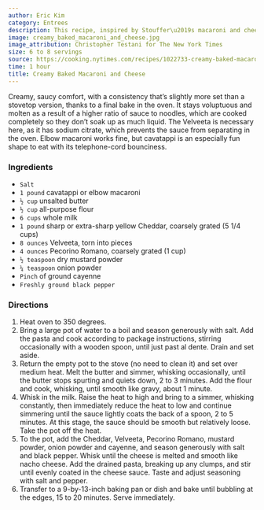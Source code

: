 ```yaml
---
author: Eric Kim
category: Entrees
description: This recipe, inspired by Stouffer\u2019s macaroni and cheese, delivers the best of all worlds.
image: creamy_baked_macaroni_and_cheese.jpg
image_attribution: Christopher Testani for The New York Times
size: 6 to 8 servings
source: https://cooking.nytimes.com/recipes/1022733-creamy-baked-macaroni-and-cheeseundefined
time: 1 hour
title: Creamy Baked Macaroni and Cheese
---
```


Creamy, saucy comfort, with a consistency that’s slightly more set than a stovetop version, thanks to a final bake in the oven. It stays voluptuous and molten as a result of a higher ratio of sauce to noodles, which are cooked completely so they don’t soak up as much liquid. The Velveeta is necessary here, as it has sodium citrate, which prevents the sauce from separating in the oven. Elbow macaroni works fine, but cavatappi is an especially fun shape to eat with its telephone-cord bounciness.

### Ingredients

* `Salt`
* `1 pound` cavatappi or elbow macaroni
* `½ cup` unsalted butter
* `½ cup` all-purpose flour
* `6 cups` whole milk
* `1 pound` sharp or extra-sharp yellow Cheddar, coarsely grated (5 1/4 cups)
* `8 ounces` Velveeta, torn into pieces
* `4 ounces` Pecorino Romano, coarsely grated (1 cup)
* `½ teaspoon` dry mustard powder
* `¼ teaspoon` onion powder
* `Pinch` of ground cayenne
* `Freshly ground black pepper`

### Directions

1. Heat oven to 350 degrees.
2. Bring a large pot of water to a boil and season generously with salt. Add the pasta and cook according to package instructions, stirring occasionally with a wooden spoon, until just past al dente. Drain and set aside.
3. Return the empty pot to the stove (no need to clean it) and set over medium heat. Melt the butter and simmer, whisking occasionally, until the butter stops spurting and quiets down, 2 to 3 minutes. Add the flour and cook, whisking, until smooth like gravy, about 1 minute.
4. Whisk in the milk. Raise the heat to high and bring to a simmer, whisking constantly, then immediately reduce the heat to low and continue simmering until the sauce lightly coats the back of a spoon, 2 to 5 minutes. At this stage, the sauce should be smooth but relatively loose. Take the pot off the heat.
5. To the pot, add the Cheddar, Velveeta, Pecorino Romano, mustard powder, onion powder and cayenne, and season generously with salt and black pepper. Whisk until the cheese is melted and smooth like nacho cheese. Add the drained pasta, breaking up any clumps, and stir until evenly coated in the cheese sauce. Taste and adjust seasoning with salt and pepper.
6. Transfer to a 9-by-13-inch baking pan or dish and bake until bubbling at the edges, 15 to 20 minutes. Serve immediately.